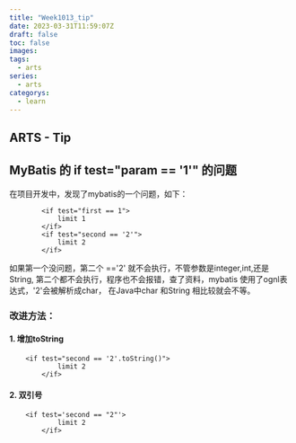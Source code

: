 ```yaml
---
title: "Week1013_tip"
date: 2023-03-31T11:59:07Z
draft: false 
toc: false
images:
tags:
  - arts 
series:
  - arts 
categorys:
  - learn 
---
```


## ARTS - Tip
## MyBatis 的 if test="param == '1'" 的问题

在项目开发中，发现了mybatis的一个问题，如下：

```
		<if test="first == 1">
            limit 1
        </if>
        <if test="second == '2'">
            limit 2
        </if>
```

如果第一个没问题，第二个 =='2' 就不会执行，不管参数是integer,int,还是String, 第二个都不会执行，程序也不会报错，查了资料，mybatis 使用了ognl表达式，'2'会被解析成char， 在Java中char 和String 相比较就会不等。

### 改进方法：
#### 1. 增加toString

```
	<if test="second == '2'.toString()">
            limit 2
        </if>
```


#### 2. 双引号
```
	<if test='second == "2"'>
            limit 2
        </if>
```

